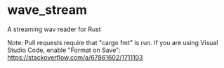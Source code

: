# wave_stream
A streaming wav reader for Rust

Note: Pull requests require that "cargo fmt" is run. If you are using Visual Studio Code, enable "Format on Save": https://stackoverflow.com/a/67861602/1711103